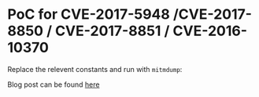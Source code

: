 # PoC for CVE-2017-5948 /CVE-2017-8850 / CVE-2017-8851 / CVE-2016-10370

Replace the relevent constants and run with `mitmdump`:
 
Blog post can be found [here](https://alephsecurity.com/2017/05/10/oneplus-ota/)


